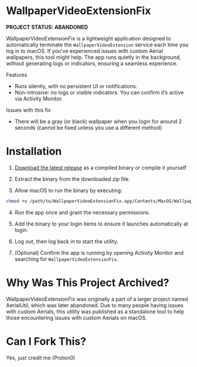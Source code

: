 # WallpaperVideoExtensionFix

**PROJECT STATUS: ABANDONED**

WallpaperVideoExtensionFix is a lightweight application designed to automatically terminate the `WallpaperVideoExtension` service each time you log in to macOS. If you've experienced issues with custom Aerial wallpapers, this tool might help. The app runs quietly in the background, without generating logs or indicators, ensuring a seamless experience.

Features
 - Runs silently, with no persistent UI or notifications.
 - Non-intrusive: no logs or visible indicators. You can confirm it’s active via Activity Monitor.

Issues with this fix
 - There will be a gray (or black) wallpaper when you login for around 2 seconds (cannot be fixed unless you use a different method)


# Installation

1. [Download the latest release](https://github.com/proton0/wallpapervideoextensionfix/releases) as a compiled binary or compile it yourself

2. Extract the binary from the downloaded zip file.

3. Allow macOS to run the binary by executing:
```bash
chmod +x /path/to/WallpaperVideoExtensionFix.app/Contents/MacOS/WallpaperVideoExtensionFix
```

4. Run the app once and grant the necessary permissions.

5. Add the binary to your login items to ensure it launches automatically at login.

6. Log out, then log back in to start the utility.

7. (Optional) Confirm the app is running by opening Activity Monitor and searching for `WallpaperVideoExtensionFix`.

# Why Was This Project Archived?

WallpaperVideoExtensionFix was originally a part of a larger project named AerialUtil, which was later abandoned. Due to many people having issues with custom Aerials, this utility was published as a standalone tool to help those encountering issues with custom Aerials on macOS.

# Can I Fork This?

Yes, just credit me (Proton0)
